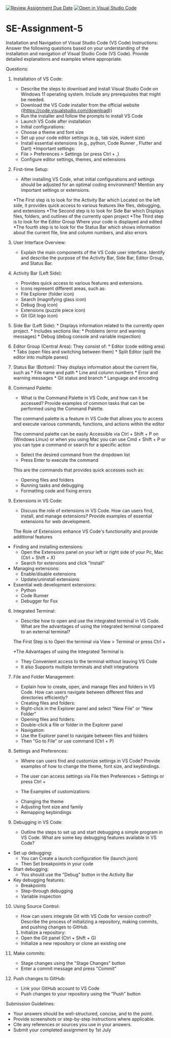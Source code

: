 [![Review Assignment Due Date](https://classroom.github.com/assets/deadline-readme-button-22041afd0340ce965d47ae6ef1cefeee28c7c493a6346c4f15d667ab976d596c.svg)](https://classroom.github.com/a/XoLGRbHq)
[![Open in Visual Studio Code](https://classroom.github.com/assets/open-in-vscode-2e0aaae1b6195c2367325f4f02e2d04e9abb55f0b24a779b69b11b9e10269abc.svg)](https://classroom.github.com/online_ide?assignment_repo_id=15282889&assignment_repo_type=AssignmentRepo)
# SE-Assignment-5
Installation and Navigation of Visual Studio Code (VS Code)
 Instructions:
Answer the following questions based on your understanding of the installation and navigation of Visual Studio Code (VS Code). Provide detailed explanations and examples where appropriate.

 Questions:

1. Installation of VS Code:
   - Describe the steps to download and install Visual Studio Code on Windows 11 operating system. Include any prerequisites that might be needed.

   * Download the VS Code installer from the official website ((https://code.visualstudio.com/download))
   * Run the installer and follow the prompts to install VS Code
   * Launch VS Code after installation
   * Initial configurations:
    - Choose a theme and font size
    - Set up your code editor settings (e.g., tab size, indent size)
    - Install essential extensions (e.g., python, Code Runner , Flutter and Dart)
   *Important settings:
    - File > Preferences > Settings (or press Ctrl + ,)
    - Configure editor settings, themes, and extensions



2. First-time Setup:
   - After installing VS Code, what initial configurations and settings should be adjusted for an optimal coding environment? Mention any important settings or extensions.

   *The First step is to look for the Activity Bar which Located on the left side, it provides quick access to various features like files, debugging, and extensions
   *The Second step is to look for Side Bar which Displays files, folders, and outlines of the currently open project
   *The Third step is to look for the Editor Group Where your code is displayed and edited
   *The fourth step is to look for the Status Bar which shows information about the current file, line and column numbers, and also errors


3. User Interface Overview:
   - Explain the main components of the VS Code user interface. Identify and describe the purpose of the Activity Bar, Side Bar, Editor Group, and Status Bar.
     
 1. Activity Bar (Left Side):
    * Provides quick access to various features and extensions.
    * Icons represent different areas, such as:
    * File Explorer (folder icon)
    * Search (magnifying glass icon)
    * Debug (bug icon)
    * Extensions (puzzle piece icon)
    * Git (Git logo icon)

  2. Side Bar (Left Side):
    * Displays information related to the currently open project.
    * Includes sections like:
    * Problems (error and warning messages)
    * Debug (debug console and variable inspection)

  3. Editor Group (Central Area):
 They consist of:
    * Editor (code editing area)
    * Tabs (open files and switching between them)
    * Split Editor (split the editor into multiple panes)

  4. Status Bar (Bottom):
 They displays information about the current file, such as
    * File name and path
    * Line and column numbers
    * Error and warning messages
    * Git status and branch
    * Language and encoding
    

4. Command Palette:
   - What is the Command Palette in VS Code, and how can it be accessed? Provide examples of common tasks that can be performed using the Command Palette.

   The command palette is a feature in VS Code that allows you to access and execute various commands, functions, and actions within the editor

   The command palette can be easily Accessible via Ctrl + Shift + P on (Windows Linux) or when you using Mac you can use Cmd + Shift + P or you can type a command or search for a specific action
   - Select the desired command from the dropdown list
   - Press Enter to execute the command


   This are the commands that provides quick accesses such as:
    - Opening files and folders
    - Running tasks and debugging
    - Formatting code and fixing errors


5. Extensions in VS Code:
   - Discuss the role of extensions in VS Code. How can users find, install, and manage extensions? Provide examples of essential extensions for web development.

    The Role of Extensions enhance VS Code's functionality and provide additional features
* Finding and installing extensions:
    - Open the Extensions panel on your left or right side of your Pc, Mac (Ctrl + Shift + X)
    - Search for extensions and click "Install"
* Managing extensions:
    - Enable/disable extensions
    - Update/uninstall extensions
* Essential web development extensions:
    - Python
    - Code Runner 
    - Debugger for Fox


6. Integrated Terminal:
   - Describe how to open and use the integrated terminal in VS Code. What are the advantages of using the integrated terminal compared to an external terminal?

   The First Step is to Open the terminal via View > Terminal or press Ctrl +

   *The Advantages of using the Integrated Terminal is 
    - They Convenient access to the terminal without leaving VS Code
    - It also Supports multiple terminals and shell integrations


7. File and Folder Management:
   - Explain how to create, open, and manage files and folders in VS Code. How can users navigate between different files and directories efficiently?

   * Creating files and folders:
    - Right-click in the Explorer panel and select "New File" or "New Folder"
   * Opening files and folders:
    - Double-click a file or folder in the Explorer panel
   * Navigation:
    - Use the Explorer panel to navigate between files and folders
    - Then "Go to File" or use command (Ctrl + P)


8. Settings and Preferences:
   - Where can users find and customize settings in VS Code? Provide examples of how to change the theme, font size, and keybindings.

   * The user can access settings via File then Preferences > Settings or press Ctrl + 

   * The Examples of customizations:
    - Changing the theme
    - Adjusting font size and family
    - Remapping keybindings



9. Debugging in VS Code:
   - Outline the steps to set up and start debugging a simple program in VS Code. What are some key debugging features available in VS Code?

 * Set up debugging:
    - You can Create a launch configuration file (launch.json)
    - Then Set breakpoints in your code
 * Start debugging:
    - You should use the "Debug" button in the Activity Bar
 * Key debugging features:
    - Breakpoints
    - Step-through debugging
    - Variable inspection


10. Using Source Control:
    - How can users integrate Git with VS Code for version control? Describe the process of initializing a repository, making commits, and pushing changes to GitHub.

    1. Initialize a repository:
    - Open the Git panel (Ctrl + Shift + G)
    - Initialize a new repository or clone an existing one
2. Make commits:
    - Stage changes using the "Stage Changes" button
    - Enter a commit message and press "Commit"
3. Push changes to GitHub:
    - Link your GitHub account to VS Code
    - Push changes to your repository using the "Push" button

 Submission Guidelines:
- Your answers should be well-structured, concise, and to the point.
- Provide screenshots or step-by-step instructions where applicable.
- Cite any references or sources you use in your answers.
- Submit your completed assignment by 1st July 

